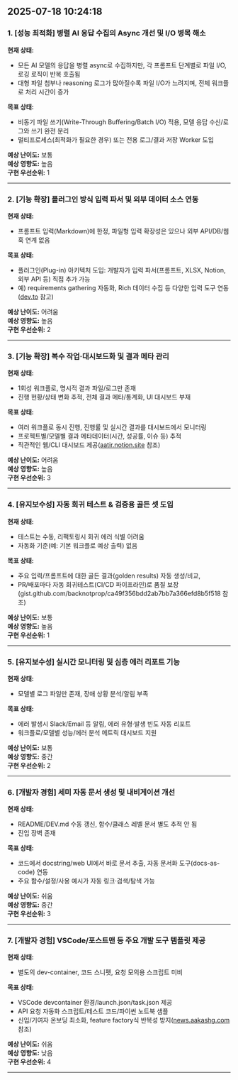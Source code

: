 2025-07-18 10:24:18
---
### 1. [성능 최적화] 병렬 AI 응답 수집의 Async 개선 및 I/O 병목 해소  
**현재 상태:**  
- 모든 AI 모델의 응답을 병렬 async로 수집하지만, 각 프롬프트 단계별로 파일 I/O, 로깅 로직이 반복 호출됨  
- 대형 파일 첨부나 reasoning 로그가 많아질수록 파일 I/O가 느려지며, 전체 워크플로 처리 시간이 증가

**목표 상태:**  
- 비동기 파일 쓰기(Write-Through Buffering/Batch I/O) 적용, 모델 응답 수신/로그와 쓰기 완전 분리  
- 멀티프로세스(최적화가 필요한 경우) 또는 전용 로그/결과 저장 Worker 도입

**예상 난이도:** 보통  
**예상 영향도:** 높음  
**구현 우선순위:** 1

---

### 2. [기능 확장] 플러그인 방식 입력 파서 및 외부 데이터 소스 연동  
**현재 상태:**  
- 프롬프트 입력(Markdown)에 한정, 파일형 입력 확장성은 있으나 외부 API/DB/웹훅 연계 없음

**목표 상태:**  
- 플러그인(Plug-in) 아키텍처 도입: 개발자가 입력 파서(프롬프트, XLSX, Notion, 외부 API 등) 직접 추가 가능  
- 예) requirements gathering 자동화, Rich 데이터 수집 등 다양한 입력 도구 연동([dev.to](https://dev.to/cleancodestudio/new-product-initiative-requirements-gathering-automation-with-ai-agents-4k49) 참고)

**예상 난이도:** 어려움  
**예상 영향도:** 높음  
**구현 우선순위:** 2

---

### 3. [기능 확장] 복수 작업·대시보드화 및 결과 메타 관리  
**현재 상태:**  
- 1회성 워크플로, 명시적 결과 파일/로그만 존재  
- 진행 현황/상태 변화 추적, 전체 결과 메타/통계화, UI 대시보드 부재

**목표 상태:**  
- 여러 워크플로 동시 진행, 진행률 및 실시간 결과를 대시보드에서 모니터링  
- 프로젝트별/모델별 결과 메타데이터(시간, 성공률, 이슈 등) 추적  
- 직관적인 웹/CLI 대시보드 제공([aatir.notion.site](https://aatir.notion.site/Strategy-Priorities-1a4900d5bbb18038b02aedf4a5fd2c69?pvs=4) 참조)

**예상 난이도:** 어려움  
**예상 영향도:** 높음  
**구현 우선순위:** 3

---

### 4. [유지보수성] 자동 회귀 테스트 & 검증용 골든 셋 도입  
**현재 상태:**  
- 테스트는 수동, 리팩토링시 회귀 에러 식별 어려움  
- 자동화 기준(예: 기본 워크플로 예상 출력) 없음

**목표 상태:**  
- 주요 입력/프롬프트에 대한 골든 결과(golden results) 자동 생성/비교,  
- PR/배포마다 자동 회귀테스트(CI/CD 파이프라인)로 품질 보장(gist.github.com/backnotprop/ca49f356bdd2ab7bb7a366efd8b5f518 참조)

**예상 난이도:** 보통  
**예상 영향도:** 높음  
**구현 우선순위:** 1

---

### 5. [유지보수성] 실시간 모니터링 및 심층 에러 리포트 기능  
**현재 상태:**  
- 모델별 로그 파일만 존재, 장애 상황 분석/알림 부족

**목표 상태:**  
- 에러 발생시 Slack/Email 등 알림, 에러 유형·발생 빈도 자동 리포트  
- 워크플로/모델별 성능/에러 분석 메트릭 대시보드 지원

**예상 난이도:** 보통  
**예상 영향도:** 중간  
**구현 우선순위:** 2

---

### 6. [개발자 경험] 세미 자동 문서 생성 및 내비게이션 개선  
**현재 상태:**  
- README/DEV.md 수동 갱신, 함수/클래스 레벨 문서 별도 추적 안 됨  
- 진입 장벽 존재

**목표 상태:**  
- 코드에서 docstring/web UI에서 바로 문서 추출, 자동 문서화 도구(docs-as-code) 연동  
- 주요 함수/설정/사용 예시가 자동 링크·검색/탐색 가능

**예상 난이도:** 쉬움  
**예상 영향도:** 중간  
**구현 우선순위:** 3

---

### 7. [개발자 경험] VSCode/포스트맨 등 주요 개발 도구 템플릿 제공  
**현재 상태:**  
- 별도의 dev-container, 코드 스니펫, 요청 모의용 스크립트 미비

**목표 상태:**  
- VSCode devcontainer 환경/launch.json/task.json 제공  
- API 요청 자동화 스크립트/테스트 코드/파이썬 노트북 샘플  
- 신입/기여자 온보딩 최소화, feature factory식 반복성 방지([news.aakashg.com](https://www.news.aakashg.com/p/the-2025-product-strategy-playbook) 참조)

**예상 난이도:** 쉬움  
**예상 영향도:** 낮음  
**구현 우선순위:** 4

---